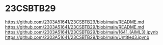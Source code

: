 # 23CSBTB29
https://github.com/2303A51641/23CSBTB29/blob/main/README.md
https://github.com/2303A51641/23CSBTB29/blob/main/README.md
https://github.com/2303A51641/23CSBTB29/blob/main/1641_(AIML3).ipynb
https://github.com/2303A51641/23CSBTB29/blob/main/Untitled3.ipynb
